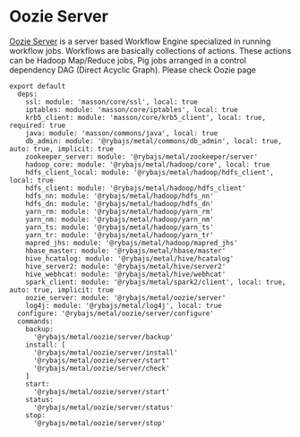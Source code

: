 
# Oozie Server

[Oozie Server][Oozie] is a server based Workflow Engine specialized in running workflow jobs.
Workflows are basically collections of actions.
These actions can be  Hadoop Map/Reduce jobs, Pig jobs arranged in a control dependency DAG (Direct Acyclic Graph).
Please check Oozie page

    export default
      deps:
        ssl: module: 'masson/core/ssl', local: true
        iptables: module: 'masson/core/iptables', local: true
        krb5_client: module: 'masson/core/krb5_client', local: true, required: true
        java: module: 'masson/commons/java', local: true
        db_admin: module: '@rybajs/metal/commons/db_admin', local: true, auto: true, implicit: true
        zookeeper_server: module: '@rybajs/metal/zookeeper/server'
        hadoop_core: module: '@rybajs/metal/hadoop/core', local: true
        hdfs_client_local: module: '@rybajs/metal/hadoop/hdfs_client', local: true
        hdfs_client: module: '@rybajs/metal/hadoop/hdfs_client'
        hdfs_nn: module: '@rybajs/metal/hadoop/hdfs_nn'
        hdfs_dn: module: '@rybajs/metal/hadoop/hdfs_dn'
        yarn_rm: module: '@rybajs/metal/hadoop/yarn_rm'
        yarn_nm: module: '@rybajs/metal/hadoop/yarn_nm'
        yarn_ts: module: '@rybajs/metal/hadoop/yarn_ts'
        yarn_tr: module: '@rybajs/metal/hadoop/yarn_tr'
        mapred_jhs: module: '@rybajs/metal/hadoop/mapred_jhs'
        hbase_master: module: '@rybajs/metal/hbase/master'
        hive_hcatalog: module: '@rybajs/metal/hive/hcatalog'
        hive_server2: module: '@rybajs/metal/hive/server2'
        hive_webhcat: module: '@rybajs/metal/hive/webhcat'
        spark_client: module: '@rybajs/metal/spark2/client', local: true, auto: true, implicit: true
        oozie_server: module: '@rybajs/metal/oozie/server'
        log4j: module: '@rybajs/metal/log4j', local: true
      configure: '@rybajs/metal/oozie/server/configure'
      commands:
        backup:
          '@rybajs/metal/oozie/server/backup'
        install: [
          '@rybajs/metal/oozie/server/install'
          '@rybajs/metal/oozie/server/start'
          '@rybajs/metal/oozie/server/check'
        ]
        start:
          '@rybajs/metal/oozie/server/start'
        status:
          '@rybajs/metal/oozie/server/status'
        stop:
          '@rybajs/metal/oozie/server/stop'

[Oozie]: https://oozie.apache.org/docs/3.1.3-incubating/index.html
